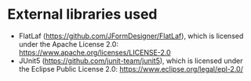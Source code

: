 # External libraries used
- FlatLaf (https://github.com/JFormDesigner/FlatLaf), which is licensed under the Apache License 2.0:  
https://www.apache.org/licenses/LICENSE-2.0
- JUnit5 (https://github.com/junit-team/junit5), which is licensed under the Eclipse Public License 2.0:
https://www.eclipse.org/legal/epl-2.0/

